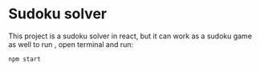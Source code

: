 # Sudoku solver

This project is a sudoku solver in react, but it can work as a sudoku game as well
to run , open terminal and run:

`npm start`